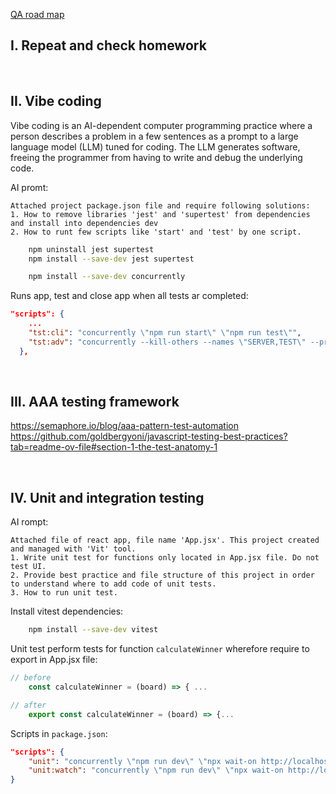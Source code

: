 
[QA road map](https://roadmap.sh/qa)

## I. Repeat and check homework

<br>

## II. Vibe coding

Vibe coding is an AI-dependent computer programming practice where a person describes a problem in a few sentences as a prompt to a large language model (LLM) tuned for coding. The LLM generates software, freeing the programmer from having to write and debug the underlying code.

AI promt:
```
Attached project package.json file and require following solutions: 
1. How to remove libraries 'jest' and 'supertest' from dependencies and install into dependencies dev
2. How to runt few scripts like 'start' and 'test' by one script.
```

```bash
    npm uninstall jest supertest
    npm install --save-dev jest supertest

    npm install --save-dev concurrently
```

Runs app, test and close app when all tests ar completed:
```json
"scripts": {
    ...
    "tst:cli": "concurrently \"npm run start\" \"npm run test\"",
    "tst:adv": "concurrently --kill-others --names \"SERVER,TEST\" --prefix-colors \"bgBlue.bold,bgGreen.bold\" \"npm run start\" \"npm run test\""
  },
```


<br>

## III.  AAA testing framework

https://semaphore.io/blog/aaa-pattern-test-automation  
https://github.com/goldbergyoni/javascript-testing-best-practices?tab=readme-ov-file#section-1-the-test-anatomy-1  

<br>

## IV. Unit and integration testing

AI rompt:
```
Attached file of react app, file name 'App.jsx'. This project created and managed with 'Vit' tool.
1. Write unit test for functions only located in App.jsx file. Do not test UI.
2. Provide best practice and file structure of this project in order to understand where to add code of unit tests.
3. How to run unit test.
```

Install vitest dependencies:  
```bash
    npm install --save-dev vitest
```

Unit test perform tests for function `calculateWinner` wherefore require to export in App.jsx file:  

```javascript
// before
    const calculateWinner = (board) => { ...

// after
    export const calculateWinner = (board) => {...
```

Scripts in `package.json`:
```json
"scripts": {
    "unit": "concurrently \"npm run dev\" \"npx wait-on http://localhost:5173 && vitest\"",
    "unit:watch": "concurrently \"npm run dev\" \"npx wait-on http://localhost:5173 && vitest --watch\""
}
```



<br>
